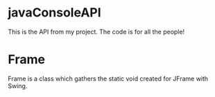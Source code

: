 # javaConsoleAPI
This is the API from my project. The code is for all the people!

# Frame

Frame is a class which gathers the static void created for JFrame with Swing.
